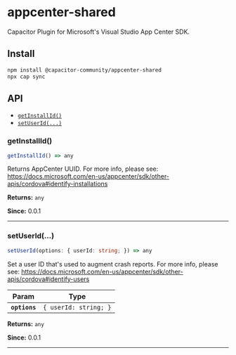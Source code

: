 # appcenter-shared

Capacitor Plugin for Microsoft's Visual Studio App Center SDK.

## Install

```bash
npm install @capacitor-community/appcenter-shared
npx cap sync
```

## API

<docgen-index>

* [`getInstallId()`](#getinstallid)
* [`setUserId(...)`](#setuserid)

</docgen-index>

<docgen-api>
<!--Update the source file JSDoc comments and rerun docgen to update the docs below-->

### getInstallId()

```typescript
getInstallId() => any
```

Returns AppCenter UUID.
For more info, please see: https://docs.microsoft.com/en-us/appcenter/sdk/other-apis/cordova#identify-installations

**Returns:** <code>any</code>

**Since:** 0.0.1

--------------------


### setUserId(...)

```typescript
setUserId(options: { userId: string; }) => any
```

Set a user ID that's used to augment crash reports.
For more info, please see: https://docs.microsoft.com/en-us/appcenter/sdk/other-apis/cordova#identify-users

| Param         | Type                             |
| ------------- | -------------------------------- |
| **`options`** | <code>{ userId: string; }</code> |

**Returns:** <code>any</code>

**Since:** 0.0.1

--------------------

</docgen-api>
